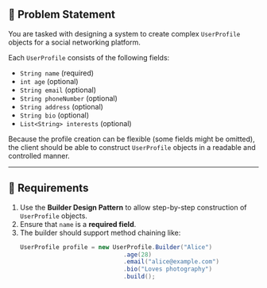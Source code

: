 ## 🚧 Problem Statement

You are tasked with designing a system to create complex `UserProfile` objects for a social networking platform.

Each `UserProfile` consists of the following fields:

- `String name` (required)
- `int age` (optional)
- `String email` (optional)
- `String phoneNumber` (optional)
- `String address` (optional)
- `String bio` (optional)
- `List<String> interests` (optional)

Because the profile creation can be flexible (some fields might be omitted), the client should be able to construct `UserProfile` objects in a readable and controlled manner.

---

## 🎯 Requirements

1. Use the **Builder Design Pattern** to allow step-by-step construction of `UserProfile` objects.
2. Ensure that `name` is a **required field**.
3. The builder should support method chaining like:
   ```java
   UserProfile profile = new UserProfile.Builder("Alice")
                                .age(28)
                                .email("alice@example.com")
                                .bio("Loves photography")
                                .build();
